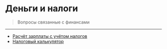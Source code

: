 # Деньги и налоги

> Вопросы связанные с финансами

***

* [Расчёт зарплаты с учётом налогов](https://ie.thesalarycalculator.co.uk/m/)
* [Налоговый калькулятор](http://services.deloitte.ie/tc/)